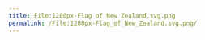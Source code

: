 ```yaml
---
title: File:1280px-Flag of New Zealand.svg.png
permalink: /File:1280px-Flag_of_New_Zealand.svg.png/
---
```


